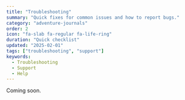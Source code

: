 ```yaml
---
title: "Troubleshooting"
summary: "Quick fixes for common issues and how to report bugs."
category: "adventure-journals"
order: 2
icon: "fa-slab fa-regular fa-life-ring"
duration: "Quick checklist"
updated: "2025-02-01"
tags: ["troubleshooting", "support"]
keywords:
  - Troubleshooting
  - Support
  - Help
---
```


Coming soon.
